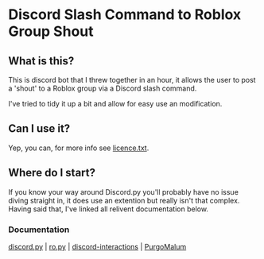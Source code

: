 # Discord Slash Command to Roblox Group Shout

## What is this?
This is discord bot that I threw together in an hour, it allows the user to post a 'shout' to a Roblox group via a Discord slash command.

I've tried to tidy it up a bit and allow for easy use an modification.

## Can I use it?
Yep, you can, for more info see [licence.txt](licence.txt).

## Where do I start?
If you know your way around Discord.py<span> you'll probably have no issue diving straight in, it does use an extention but really isn't that complex. Having said that, I've linked all relivent documentation below.

### Documentation
[discord.py](https://discordpy.readthedocs.io/) |
[ro.py](https://ro.py.jmksite.dev/) |
[discord-interactions](https://ro.py.jmksite.dev/index.html) |
[PurgoMalum](https://pypi.org/project/PurgoMalum/)